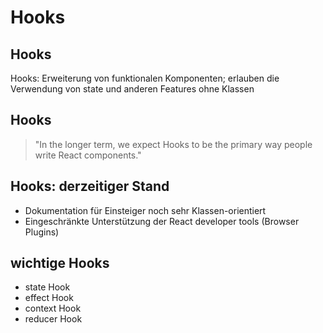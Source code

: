 # Hooks

## Hooks

Hooks: Erweiterung von funktionalen Komponenten; erlauben die Verwendung von state und anderen Features ohne Klassen

## Hooks

> "In the longer term, we expect Hooks to be the primary way people write React components."

## Hooks: derzeitiger Stand

- Dokumentation für Einsteiger noch sehr Klassen-orientiert
- Eingeschränkte Unterstützung der React developer tools (Browser Plugins)

## wichtige Hooks

- state Hook
- effect Hook
- context Hook
- reducer Hook
